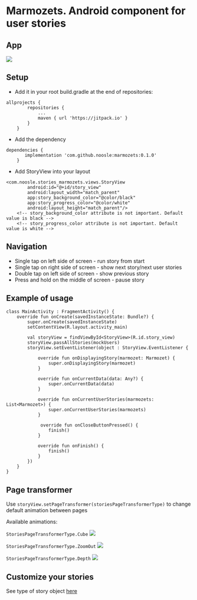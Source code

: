 # Marmozets. Android component for user stories


## App
![](marmozets_gif.gif)

## Setup
- Add it in your root build.gradle at the end of repositories:
```
allprojects {
		repositories {
			...
			maven { url 'https://jitpack.io' }
		}
	}
```

- Add the dependency
```
dependencies {
	   implementation 'com.github.noosle:marmozets:0.1.0'
	}
```

- Add StoryView into your layout
```
<com.noosle.stories_marmozets.views.StoryView
        android:id="@+id/story_view"
        android:layout_width="match_parent"
        app:story_background_color="@color/black"
        app:story_progress_color="@color/white"
        android:layout_height="match_parent"/>
    <!-- story_background_color attribute is not important. Default value is black -->
    <!-- story_progress_color attribute is not important. Default value is white -->
```

## Navigation
* Single tap on left side of screen - run story from start
* Single tap on right side of screen - show next story/next user stories
* Double tap on left side of screen - show previous story
* Press and hold on the middle of screen - pause story

## Example of usage
```
class MainActivity : FragmentActivity() {
    override fun onCreate(savedInstanceState: Bundle?) {
        super.onCreate(savedInstanceState)
        setContentView(R.layout.activity_main)

        val storyView = findViewById<StoryView>(R.id.story_view)
        storyView.passAllStories(mockUsers)
        storyView.setEventListener(object : StoryView.EventListener {

            override fun onDisplayingStory(marmozet: Marmozet) {
                super.onDisplayingStory(marmozet)
            }

            override fun onCurrentData(data: Any?) {
                super.onCurrentData(data)
            }

            override fun onCurrentUserStories(marmozets: List<Marmozet>) {
                super.onCurrentUserStories(marmozets)
            }
            
             override fun onCloseButtonPressed() {
                finish()
            }

            override fun onFinish() {
                finish()
            }
        })
    }
}
```

## Page transformer
Use ```storyView.setPageTransformer(storiesPageTransformerType)``` to change default animation between pages 

Available animations:

```StoriesPageTransformerType.Cube```
![](marmozets_cube_gif.gif)

```StoriesPageTransformerType.ZoomOut```
![](marmozets_zoomout_gif.gif)

```StoriesPageTransformerType.Depth```
![](marmozets_depth_gif.gif)
   
## Customize your stories
See type of story object [here](https://github.com/noosle/marmozets/blob/master/app/src/main/java/com/noosle/marmozets/Mock.kt)
